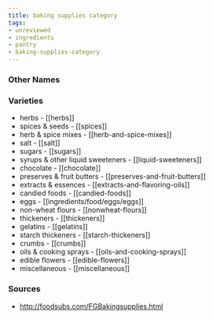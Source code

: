 ```yaml
---
title: baking supplies category
tags:
- unreviewed
- ingredients
- pantry
- baking-supplies-category
---
```



### Other Names


### Varieties

* herbs - [[herbs]]
* spices & seeds - [[spices]]
* herb & spice mixes - [[herb-and-spice-mixes]]
* salt - [[salt]]
* sugars - [[sugars]]
* syrups & other liquid sweeteners - [[liquid-sweeteners]]
* chocolate - [[chocolate]]
* preserves & fruit butters - [[preserves-and-fruit-butters]]
* extracts & essences - [[extracts-and-flavoring-oils]]
* candied foods - [[candied-foods]]
* eggs - [[ingredients/food/eggs/eggs]]
* non-wheat flours - [[nonwheat-flours]]
* thickeners - [[thickeners]]
* gelatins - [[gelatins]]
* starch thickeners - [[starch-thickeners]]
* crumbs - [[crumbs]]
* oils & cooking sprays - [[oils-and-cooking-sprays]]
* edible flowers - [[edible-flowers]]
* miscellaneous - [[miscellaneous]]

### Sources
* http://foodsubs.com/FGBakingsupplies.html
